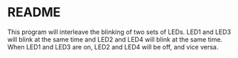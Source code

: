 # README

This program will interleave the blinking of two sets of LEDs. LED1
and LED3 will blink at the same time and LED2 and LED4 will blink at
the same time. When LED1 and LED3 are on, LED2 and LED4 will be off,
and vice versa.

